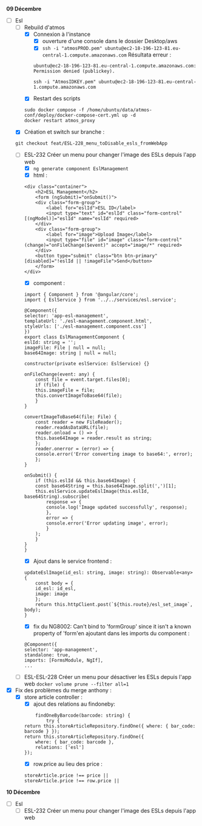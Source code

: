 **09 Décembre**
- [ ] Esl
    - [ ] Rebuild d'atmos
        - [x] Connexion à l'instance
            - [x] ouverture d'une console dans le dossier Desktop/aws
            - [x] ```ssh -i "atmosPROD.pem" ubuntu@ec2-18-196-123-81.eu-central-1.compute.amazonaws.com```
            Résultata erreur :
            ```
            ubuntu@ec2-18-196-123-81.eu-central-1.compute.amazonaws.com: Permission denied (publickey).
            ```
            ```
            ssh -i "AtmosIDKEY.pem" ubuntu@ec2-18-196-123-81.eu-central-1.compute.amazonaws.com
            ```
        - [x] Restart des scripts
        ```
        sudo docker compose -f /home/ubuntu/data/atmos-conf/deploy/docker-compose-cert.yml up -d
        docker restart atmos_proxy
        ```
    - [x] Création et switch sur branche :
    ```
    git checkout feat/ESL-228_menu_toDisable_esls_fromWebApp   
    ```
    - [ ] ESL-232 Créer un menu pour changer l'image des ESLs depuis l'app web
        - [x] ```ng generate component EslManagement```
        - [x] html : 
        ```
        <div class="container">
            <h2>ESL Management</h2>
            <form (ngSubmit)="onSubmit()">
            <div class="form-group">
                <label for="eslId">ESL ID</label>
                <input type="text" id="eslId" class="form-control" [(ngModel)]="eslId" name="eslId" required>
            </div>
            <div class="form-group">
                <label for="image">Upload Image</label>
                <input type="file" id="image" class="form-control" (change)="onFileChange($event)" accept="image/*" required>
            </div>
            <button type="submit" class="btn btn-primary" [disabled]="!eslId || !imageFile">Send</button>
            </form>
        </div>
        ```
        - [x] component : 
        ```
        import { Component } from '@angular/core';
        import { EslService } from '../../services/esl.service';

        @Component({
        selector: 'app-esl-management',
        templateUrl: './esl-management.component.html',
        styleUrls: ['./esl-management.component.css']
        })
        export class EslManagementComponent {
        eslId: string = '';
        imageFile: File | null = null;
        base64Image: string | null = null;

        constructor(private eslService: EslService) {}

        onFileChange(event: any) {
            const file = event.target.files[0];
            if (file) {
            this.imageFile = file;
            this.convertImageToBase64(file);
            }
        }

        convertImageToBase64(file: File) {
            const reader = new FileReader();
            reader.readAsDataURL(file);
            reader.onload = () => {
            this.base64Image = reader.result as string;
            };
            reader.onerror = (error) => {
            console.error('Error converting image to base64:', error);
            };
        }

        onSubmit() {
            if (this.eslId && this.base64Image) {
            const base64String = this.base64Image.split(',')[1];
            this.eslService.updateEslImage(this.eslId, base64String).subscribe(
                response => {
                console.log('Image updated successfully', response);
                },
                error => {
                console.error('Error updating image', error);
                }
            );
            }
        }
        }
        ```
        - [x] Ajout dans le service frontend : 
        ```
        updateEslImage(id_esl: string, image: string): Observable<any> {
            const body = {
            id_esl: id_esl,
            image: image
            };
            return this.httpClient.post(`${this.route}/esl_set_image`, body);
        }
        ```
        - [x] fix du NG8002: Can't bind to 'formGroup' since it isn't a known property of 'form'en ajoutant dans les imports du component : 
        ```
        @Component({
        selector: 'app-management',
        standalone: true,
        imports: [FormsModule, NgIf],
        ...
        ```
    - [ ] ESL-ESL-228 Créer un menu pour désactiver les ESLs depuis l'app web
```docker volume prune --filter all=1```
- [x] Fix des problèmes du merge anthony : 
    - [x] store article controller : 
        - [x] ajout des relations au findoneby:
        ```
            findOneByBarcode(barcode: string) {
                try {
        return this.storeArticleRepository.findOne({ where: { bar_code: barcode } });
        return this.storeArticleRepository.findOne({
            where: { bar_code: barcode },
            relations: ['esl']
        });
        ```
        - [x] row.price au lieu des price : 
        ```
        storeArticle.price !== price ||
        storeArticle.price !== row.price ||
        ```

**10 Décembre**
- [ ] Esl
    - [ ] ESL-232 Créer un menu pour changer l'image des ESLs depuis l'app web